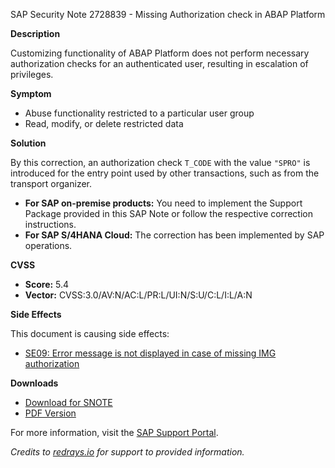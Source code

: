 SAP Security Note 2728839 - Missing Authorization check in ABAP Platform

**Description**

Customizing functionality of ABAP Platform does not perform necessary authorization checks for an authenticated user, resulting in escalation of privileges.

**Symptom**

- Abuse functionality restricted to a particular user group
- Read, modify, or delete restricted data

**Solution**

By this correction, an authorization check `T_CODE` with the value `"SPRO"` is introduced for the entry point used by other transactions, such as from the transport organizer.

- **For SAP on-premise products:** You need to implement the Support Package provided in this SAP Note or follow the respective correction instructions.
- **For SAP S/4HANA Cloud:** The correction has been implemented by SAP operations.

**CVSS**

- **Score:** 5.4
- **Vector:** CVSS:3.0/AV:N/AC:L/PR:L/UI:N/S:U/C:L/I:L/A:N

**Side Effects**

This document is causing side effects:

- [SE09: Error message is not displayed in case of missing IMG authorization](https://me.sap.com/notes/0002788918)

**Downloads**

- [Download for SNOTE](https://notesdownloads.sap.com/note/0040000000250002019)
- [PDF Version](https://userapps.support.sap.com/sap/support/sfm/notes/print/0002728839?language=en-US&token=811D8ED2BCBD888B02E1F34AF666AE04)

For more information, visit the [SAP Support Portal](https://me.sap.com/).

*Credits to [redrays.io](https://redrays.io) for support to provided information.*